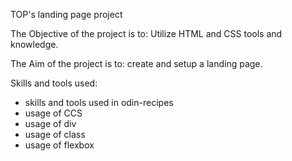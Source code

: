 TOP's landing page project

The Objective of the project is to: Utilize HTML and CSS tools and knowledge.

The Aim of the project is to: create and setup a landing page.

Skills and tools used:

- skills and tools used in odin-recipes
- usage of CCS
- usage of div 
- usage of class
- usage of flexbox
